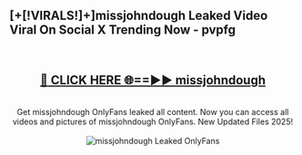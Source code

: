 <h2>[+[!VIRALS!]+]missjohndough Leaked Video Viral On Social X Trending Now - pvpfg</h2>
<br>
<div align="center">
<h2><a href="https://libra.edu.pl?missjohndough" rel="nofollow">🔴 CLICK HERE 🌐==►► missjohndough</a></h2>
<br>
Get missjohndough OnlyFans leaked all content. Now you can access all videos and pictures of missjohndough OnlyFans. New Updated Files 2025!
<br>
<br>
<a href="https://libra.edu.pl?missjohndough" rel="nofollow" data-target="animated-image.originalLink"><img src="https://i.ibb.co.com/WyWwxjT/player-gif2.gif" alt="missjohndough Leaked OnlyFans" style="max-width: 100%; display: inline-block;" data-target="animated-image.originalImage"></a>
</div>
<br>